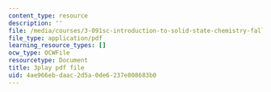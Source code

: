 ```yaml
---
content_type: resource
description: ''
file: /media/courses/3-091sc-introduction-to-solid-state-chemistry-fall-2010/4ae966ebdaac2d5a0de6237e808683b0_h57hFAsLAGo.pdf
file_type: application/pdf
learning_resource_types: []
ocw_type: OCWFile
resourcetype: Document
title: 3play pdf file
uid: 4ae966eb-daac-2d5a-0de6-237e808683b0
---
```

